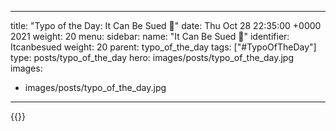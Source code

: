 
---
title: "Typo of the Day: It Can Be Sued  🙊"
date: Thu Oct 28 22:35:00 +0000 2021
weight: 20
menu:
  sidebar:
    name: "It Can Be Sued 🙊"
    identifier: Itcanbesued
    weight: 20
    parent: typo_of_the_day
tags: ["#TypoOfTheDay"]
type: posts/typo_of_the_day
hero: images/posts/typo_of_the_day.jpg
images:
- images/posts/typo_of_the_day.jpg
---


{{<tweet user="mariatta" id="1453852828661731338">}}

